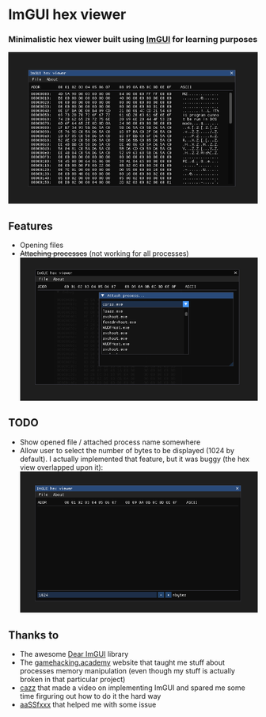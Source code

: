 # ImGUI hex viewer

### Minimalistic hex viewer built using [ImGUI](https://github.com/ocornut/imgui) for learning purposes
[![](screenshots/demo.png)](https://youtu.be/kbCiCVMAS1A)

## Features
- Opening files
- ~~Attaching processes~~ (not working for all processes)
![](screenshots/attach_processes.png)

## TODO
- Show opened file / attached process name somewhere
- Allow user to select the number of bytes to be displayed (1024 by default). I actually implemented that feature, but it was buggy (the hex view overlapped upon it):
![](screenshots/nbytes.png)

## Thanks to
- The awesome [Dear ImGUI](https://github.com/ocornut/imgui) library
- The [gamehacking.academy](https://gamehacking.academy) website that taught me stuff about processes memory manipulation (even though my stuff is actually broken in that particular project)
- [cazz](https://www.youtube.com/@cazz) that made a video on implementing ImGUI and spared me some time firguring out how to do it the hard way
- [aaSSfxxx](aassfxxx.infos.st) that helped me with some issue
